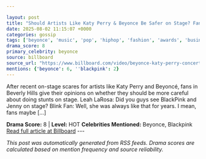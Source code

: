```yaml
---

layout: post
title: "Should Artists Like Katy Perry & Beyonce Be Safer on Stage? Fans Get Real About Concert Scares | Billboard News"
date: 2025-08-02 11:15:07 +0000
categories: gossip
tags: ['beyonce', 'music', 'pop', 'hiphop', 'fashion', 'awards', 'business', 'source-billboard', 'drama-hot']
drama_score: 8
primary_celebrity: beyonce
source: billboard
source_url: "https://www.billboard.com/video/beyonce-katy-perry-concert-scares-fans-stage-safety-stars/"
mentions: {'beyonce': 6, ''blackpink': 2}
---
```


After recent on-stage scares for artists like Katy Perry and Beyoncé, fans in Beverly Hills give their opinions on whether they should be more careful about doing stunts on stage. Leah LaRosa: Did you guys see BlackPink and Jenny on stage? Blink Fan: Well, she was always like that for years. I mean, fans maybe […]

**Drama Score:** 8 | **Level:** HOT **Celebrities Mentioned:** Beyonce, Blackpink [Read full article at Billboard](https://www.billboard.com/video/beyonce-katy-perry-concert-scares-fans-stage-safety-stars/) --- 

*This post was automatically generated from RSS feeds. Drama scores are calculated based on mention frequency and source reliability.*